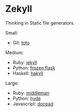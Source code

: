 # Zekyll

Thinking in Static file generators.

Small:
- Git: [toto](http://cloudhead.io/toto)

Medium:
- Ruby: [jekyll](http://jekyllrb.com)
- Python: [frozen flask](http://pythonhosted.org/Frozen-Flask/)
- Haskell: [hakyll](http://jaspervdj.be/hakyll/)

Large:
- Ruby: [middleman](http://middlemanapp.com)
- Python: [hyde](http://ringce.com/hyde)
- Javascript: [docpad](http://docpad.org)
